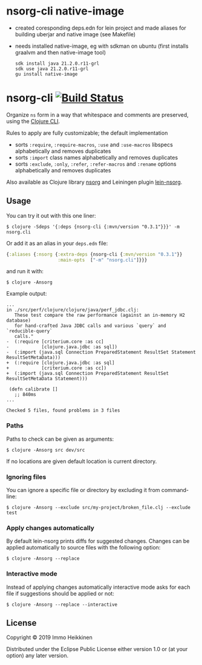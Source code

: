 # nsorg-cli native-image

- created coresponding deps.edn for lein project and made aliases for building uberjar and native image (see Makefile) 
- needs installed native-image, eg with sdkman on ubuntu (first installs graalvm and then native-image tool)

      sdk install java 21.2.0.r11-grl
      sdk use java 21.2.0.r11-grl
      gu install native-image

# nsorg-cli [![Build Status](https://travis-ci.org/immoh/nsorg-cli.svg?branch=master)](https://travis-ci.org/immoh/nsorg-cli)

Organize `ns` form in a way that whitespace and comments are preserved, using the [Clojure CLI](https://clojure.org/guides/deps_and_cli).

Rules to apply are fully customizable; the default implementation

* sorts `:require`, `:require-macros`, `:use` and `:use-macros` libspecs alphabetically and removes duplicates
* sorts `:import` class names alphabetically and removes duplicates
* sorts `:exclude`, `:only`, `:refer`, `:refer-macros` and `:rename` options alphabetically and removes duplicates

Also available as Clojure library [nsorg](https://github.com/immoh/nsorg) 
and Leiningen plugin [lein-nsorg](https://github.com/immoh/lein-nsorg).


## Usage

You can try it out with this one liner:

```
$ clojure -Sdeps '{:deps {nsorg-cli {:mvn/version "0.3.1"}}}' -m nsorg.cli
```


Or add it as an alias in your `deps.edn` file:

```clj
{:aliases {:nsorg {:extra-deps {nsorg-cli {:mvn/version "0.3.1"}}
                   :main-opts  ["-m" "nsorg.cli"]}}}
```
and run it with:

```
$ clojure -Ansorg
```


Example output:
```
...
in ./src/perf/clojure/clojure/java/perf_jdbc.clj:
   These test compare the raw performance (against an in-memory H2 database)
   for hand-crafted Java JDBC calls and various `query` and `reducible-query`
   calls."
-  (:require [criterium.core :as cc]
-            [clojure.java.jdbc :as sql])
-  (:import (java.sql Connection PreparedStatement ResultSet Statement ResultSetMetaData)))
+  (:require [clojure.java.jdbc :as sql]
+            [criterium.core :as cc])
+  (:import (java.sql Connection PreparedStatement ResultSet ResultSetMetaData Statement)))

 (defn calibrate []
   ;; 840ms
...

Checked 5 files, found problems in 3 files
```

### Paths

Paths to check can be given as arguments:

```
$ clojure -Ansorg src dev/src
```

If no locations are given default location is current directory.

### Ignoring files

You can ignore a specific file or directory by excluding it from command-line:

```
$ clojure -Ansorg --exclude src/my-project/broken_file.clj --exclude test
```

### Apply changes automatically

By default lein-nsorg prints diffs for suggested changes. Changes can be applied automatically to source files with the
following option:

```
$ clojure -Ansorg --replace
```

### Interactive mode

Instead of applying changes automatically interactive mode asks for each file if suggestions should be applied or not:

```
$ clojure -Ansorg --replace --interactive
```

## License

Copyright © 2019 Immo Heikkinen

Distributed under the Eclipse Public License either version 1.0 or (at your option) any later version.
